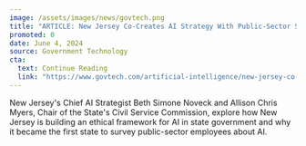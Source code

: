 ```yaml
---
image: /assets/images/news/govtech.png
title: "ARTICLE: New Jersey Co-Creates AI Strategy With Public-Sector Staff"
promoted: 0
date: June 4, 2024 
source: Government Technology
cta:
  text: Continue Reading
  link: "https://www.govtech.com/artificial-intelligence/new-jersey-co-creates-ai-strategy-with-public-sector-staff"
---
```


New Jersey's Chief AI Strategist Beth Simone Noveck and Allison Chris Myers, Chair of the State's Civil Service Commission, explore how New Jersey is building an ethical framework for AI in state government and why it became the first state to survey public-sector employees about AI. 
